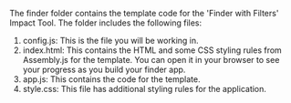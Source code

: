 The finder folder contains the template code for the 'Finder with Filters' Impact Tool. The folder includes the following files:

1. config.js: This is the file you will be working in.
2. index.html: This contains the HTML and some CSS styling rules from Assembly.js for the template. You can open it in your browser to see your progress as you build your finder app.
3. app.js: This contains the code for the template.
4. style.css: This file has additional styling rules for the application.
